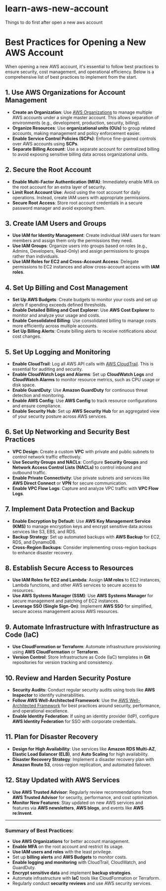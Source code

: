 # learn-aws-new-account
Things to do first after open a new aws account

# Best Practices for Opening a New AWS Account

When opening a new AWS account, it's essential to follow best practices to ensure security, cost management, and operational efficiency. Below is a comprehensive list of best practices to implement from the start.

## 1. Use AWS Organizations for Account Management
- **Create an Organization**: Use [AWS Organizations](https://aws.amazon.com/organizations/) to manage multiple AWS accounts under a single master account. This allows separation of environments (e.g., development, production, security, billing).
- **Organize Resources**: Use **organizational units (OUs)** to group related accounts, making management and policy enforcement easier.
- **Enable Service Control Policies (SCPs)**: Enforce fine-grained controls over AWS accounts using **SCPs**.
- **Separate Billing Account**: Use a separate account for centralized billing to avoid exposing sensitive billing data across organizational units.

## 2. Secure the Root Account
- **Enable Multi-Factor Authentication (MFA)**: Immediately enable MFA on the root account for an extra layer of security.
- **Limit Root Account Use**: Avoid using the root account for daily operations. Instead, create IAM users with appropriate permissions.
- **Secure Root Access**: Store root account credentials in a secure password manager and avoid exposing them.

## 3. Create IAM Users and Groups
- **Use IAM for Identity Management**: Create individual IAM users for team members and assign them only the permissions they need.
- **Use IAM Groups**: Organize users into groups based on roles (e.g., Admins, Developers, Read-Only) and assign permissions to groups rather than individuals.
- **Use IAM Roles for EC2 and Cross-Account Access**: Delegate permissions to EC2 instances and allow cross-account access with **IAM roles**.

## 4. Set Up Billing and Cost Management
- **Set Up AWS Budgets**: Create budgets to monitor your costs and set up alerts if spending exceeds defined thresholds.
- **Enable Detailed Billing and Cost Explorer**: Use **AWS Cost Explorer** to monitor and analyze your usage and costs.
- **Enable Consolidated Billing**: Use consolidated billing to manage costs more efficiently across multiple accounts.
- **Set Up Billing Alerts**: Create billing alerts to receive notifications about cost changes.

## 5. Set Up Logging and Monitoring
- **Enable CloudTrail**: Log all AWS API calls with [AWS CloudTrail](https://aws.amazon.com/cloudtrail/). This is essential for auditing and security.
- **Enable CloudWatch Logs and Alarms**: Set up **CloudWatch Logs** and **CloudWatch Alarms** to monitor resource metrics, such as CPU usage or disk space.
- **Enable GuardDuty**: Use **Amazon GuardDuty** for continuous threat detection and monitoring.
- **Enable AWS Config**: Use **AWS Config** to track resource configurations and ensure compliance.
- **Enable Security Hub**: Set up **AWS Security Hub** for an aggregated view of your security posture across AWS services.

## 6. Set Up Networking and Security Best Practices
- **VPC Design**: Create a custom **VPC** with private and public subnets to control network traffic effectively.
- **Use Security Groups and NACLs**: Configure **Security Groups** and **Network Access Control Lists (NACLs)** to control inbound and outbound traffic.
- **Enable Private Connectivity**: Use private subnets and services like **AWS Direct Connect** or **VPN** for secure communication.
- **Enable VPC Flow Logs**: Capture and analyze VPC traffic with **VPC Flow Logs**.

## 7. Implement Data Protection and Backup
- **Enable Encryption by Default**: Use **AWS Key Management Service (KMS)** to manage encryption keys and encrypt sensitive data across services like S3, EBS, and RDS.
- **Backup Strategy**: Set up automated backups with **AWS Backup** for EC2, RDS, and DynamoDB.
- **Cross-Region Backups**: Consider implementing cross-region backups to enhance disaster recovery.

## 8. Establish Secure Access to Resources
- **Use IAM Roles for EC2 and Lambda**: Assign **IAM roles** to EC2 instances, Lambda functions, and other AWS services to secure access to resources.
- **Use AWS Systems Manager (SSM)**: Use **AWS Systems Manager** for secure management and patching of EC2 instances.
- **Leverage SSO (Single Sign-On)**: Implement **AWS SSO** for simplified, secure access management across AWS resources.

## 9. Automate Infrastructure with Infrastructure as Code (IaC)
- **Use CloudFormation or Terraform**: Automate infrastructure provisioning using **AWS CloudFormation** or **Terraform**.
- **Version Control**: Store Infrastructure as Code (IaC) templates in **Git** repositories for version tracking and consistency.

## 10. Review and Harden Security Posture
- **Security Audits**: Conduct regular security audits using tools like **AWS Inspector** to identify vulnerabilities.
- **Follow AWS Well-Architected Framework**: Use the [AWS Well-Architected Framework](https://aws.amazon.com/architecture/well-architected/) for best practices around security, performance, and operational excellence.
- **Enable Identity Federation**: If using an identity provider (IdP), configure **AWS Identity Federation** for SSO with corporate credentials.

## 11. Plan for Disaster Recovery
- **Design for High Availability**: Use services like **Amazon RDS Multi-AZ**, **Elastic Load Balancer (ELB)**, and **Auto Scaling** for high availability.
- **Disaster Recovery Strategy**: Implement a disaster recovery plan with **Amazon Route 53**, cross-region replication, and automated failover.

## 12. Stay Updated with AWS Services
- **Use AWS Trusted Advisor**: Regularly review recommendations from **AWS Trusted Advisor** for security, performance, and cost optimization.
- **Monitor New Features**: Stay updated on new AWS services and features via **AWS newsletters**, **AWS blogs**, and events like **AWS re:Invent**.

---

### Summary of Best Practices:
- **Use AWS Organizations** for better account management.
- **Enable MFA** on the root account and restrict its usage.
- **Use IAM users and roles** with the least privilege.
- Set up **billing alerts** and **AWS Budgets** to monitor costs.
- **Enable logging and monitoring** with CloudTrail, CloudWatch, and GuardDuty.
- **Encrypt sensitive data** and implement **backup strategies**.
- Automate infrastructure with **IaC** tools like CloudFormation or Terraform.
- Regularly conduct **security reviews** and use AWS security services.
